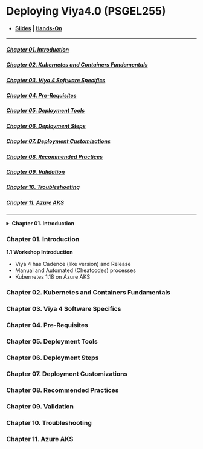# Deploying Viya4.0 (PSGEL255)
- #### [Slides](https://eduvle.sas.com/course/view.php?id=1968) | [Hands-On](https://gitlab.sas.com/GEL/workshops/PSGEL255-deploying-viya-4.0.1-on-kubernetes)
---

##### [Chapter 01. Introduction](#Ch01)
##### [Chapter 02. Kubernetes and Containers Fundamentals](#Ch02)
##### [Chapter 03. Viya 4 Software Specifics](#Ch03)
##### [Chapter 04. Pre-Requisites](#Ch04)
##### [Chapter 05. Deployment Tools](#Ch05)
##### [Chapter 06. Deployment Steps](#Ch06)
##### [Chapter 07. Deployment Customizations](#Ch07)
##### [Chapter 08. Recommended Practices](#Ch08)
##### [Chapter 09. Validation](#Ch09)
##### [Chapter 10. Troubleshooting](#Ch10)
##### [Chapter 11. Azure AKS](#Ch11)

---

<details><summary><b> Chapter 01. Introduction </b></summary> <a name='Ch01'></a>
<br/>
  
fdsfdsfdfadsf
</details>


### Chapter 01. Introduction <a name='Ch01fds'></a>
**1.1 Workshop Introduction**
- Viya 4 has Cadence (like version) and Release
- Manual and Automated (Cheatcodes) processes
- Kubernetes 1.18 on Azure AKS

### Chapter 02. Kubernetes and Containers Fundamentals <a name='Ch02'></a>
### Chapter 03. Viya 4 Software Specifics <a name='Ch03'></a>
### Chapter 04. Pre-Requisites <a name='Ch04'></a>
### Chapter 05. Deployment Tools <a name='Ch05'></a>
### Chapter 06. Deployment Steps <a name='Ch06'></a>
### Chapter 07. Deployment Customizations <a name='Ch07'></a>
### Chapter 08. Recommended Practices <a name='Ch08'></a>
### Chapter 09. Validation <a name='Ch09'></a>
### Chapter 10. Troubleshooting <a name='Ch10'></a>
### Chapter 11. Azure AKS <a name='Ch11'></a>



